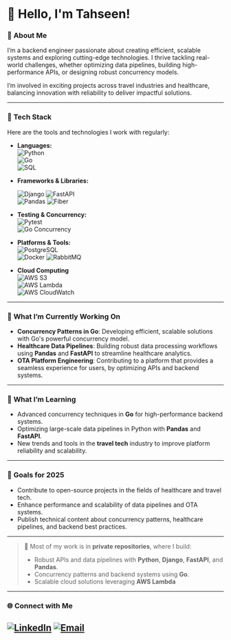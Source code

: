 # 👋 Hello, I'm Tahseen!

### 🌟 **About Me**
I’m a backend engineer passionate about creating efficient, scalable systems and exploring cutting-edge technologies. I thrive tackling real-world challenges, whether optimizing data pipelines, building high-performance APIs, or designing robust concurrency models.  

I’m involved in exciting projects across travel industries and healthcare, balancing innovation with reliability to deliver impactful solutions.

---

### 🔧 **Tech Stack**
Here are the tools and technologies I work with regularly:
- **Languages:**  
  ![Python](https://img.shields.io/badge/Python-3776AB?style=for-the-badge&logo=python&logoColor=white)  
  ![Go](https://img.shields.io/badge/Go-00ADD8?style=for-the-badge&logo=go&logoColor=white)  
  ![SQL](https://img.shields.io/badge/SQL-003B57?style=for-the-badge&logo=postgresql&logoColor=white)

- **Frameworks & Libraries:**
  
  ![Django](https://img.shields.io/badge/Django-092E20?style=for-the-badge&logo=django&logoColor=white)
  ![FastAPI](https://img.shields.io/badge/FastAPI-009688?style=for-the-badge&logo=fastapi&logoColor=white)  
  ![Pandas](https://img.shields.io/badge/Pandas-150458?style=for-the-badge&logo=pandas&logoColor=white)
  ![Fiber](https://img.shields.io/badge/Fiber-00C7B7?style=for-the-badge&logo=fiber&logoColor=white)

- **Testing & Concurrency:**  
  ![Pytest](https://img.shields.io/badge/Pytest-0A9EDC?style=for-the-badge&logo=pytest&logoColor=white)  
  ![Go Concurrency](https://img.shields.io/badge/Go_Concurrency-00ADD8?style=for-the-badge)

- **Platforms & Tools:**  
  ![PostgreSQL](https://img.shields.io/badge/PostgreSQL-336791?style=for-the-badge&logo=postgresql&logoColor=white)  
  ![Docker](https://img.shields.io/badge/Docker-2496ED?style=for-the-badge&logo=docker&logoColor=white)
  ![RabbitMQ](https://img.shields.io/badge/RabbitMQ-FF6600?style=for-the-badge&logo=rabbitmq&logoColor=white)  

- **Cloud Computing**  
  ![AWS S3](https://img.shields.io/badge/Amazon_S3-569A31?style=for-the-badge&logo=amazonaws&logoColor=white)  
  ![AWS Lambda](https://img.shields.io/badge/AWS_Lambda-FF9900?style=for-the-badge&logo=awslambda&logoColor=white)  
  ![AWS CloudWatch](https://img.shields.io/badge/AWS_CloudWatch-FF4F8B?style=for-the-badge&logo=amazonaws&logoColor=white)

---

### 🚀 **What I’m Currently Working On**
- **Concurrency Patterns in Go**: Developing efficient, scalable solutions with Go's powerful concurrency model.
- **Healthcare Data Pipelines**: Building robust data processing workflows using **Pandas** and **FastAPI** to streamline healthcare analytics.
- **OTA Platform Engineering**: Contributing to a platform that provides a seamless experience for users, by optimizing APIs and backend systems.

---

### 🌱 **What I’m Learning**
- Advanced concurrency techniques in **Go** for high-performance backend systems.
- Optimizing large-scale data pipelines in Python with **Pandas** and **FastAPI**.
- New trends and tools in the **travel tech** industry to improve platform reliability and scalability.

---

### 🎯 **Goals for 2025**
- Contribute to open-source projects in the fields of healthcare and travel tech.
- Enhance performance and scalability of data pipelines and OTA systems.
- Publish technical content about concurrency patterns, healthcare pipelines, and backend best practices.

---

> 🚀 Most of my work is in **private repositories**, where I build:
> - Robust APIs and data pipelines with **Python**, **Django**, **FastAPI**, and **Pandas**.
> - Concurrency patterns and backend systems using **Go**.
> - Scalable cloud solutions leveraging **AWS Lambda**

---

### 🌐 **Connect with Me**
  [![LinkedIn](https://img.shields.io/badge/LinkedIn-0077B5?style=for-the-badge&logo=linkedin&logoColor=white)](https://www.linkedin.com/in/tahseen-zaman-a73b8a149/)
  [![Email](https://img.shields.io/badge/Email-D14836?style=for-the-badge&logo=gmail&logoColor=white)](mailto:tahseenzaman11@gmail.com)
---
